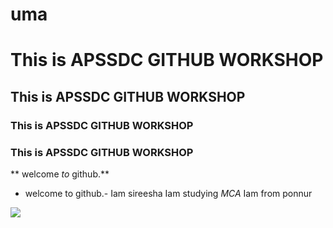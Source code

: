 # uma
# This is APSSDC GITHUB WORKSHOP
##  This is APSSDC GITHUB WORKSHOP
### This is APSSDC GITHUB WORKSHOP
### This is APSSDC GITHUB WORKSHOP
** welcome *to* github.**
- welcome to github.-
Iam sireesha Iam studying *MCA* Iam from ponnur
<img src='https://netbanking.in/wp-content/uploads/2018/01/Andhra-Bank-Internet-Banking.png'>


